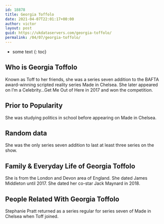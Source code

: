 ```yaml
---
id: 18878
title: Georgia Toffolo
date: 2021-04-07T22:01:17+00:00
author: victor
layout: post
guid: https://ukdataservers.com/georgia-toffolo/
permalink: /04/07/georgia-toffolo/
---
```


* some text
{: toc}


## Who is Georgia Toffolo



Known as Toff to her friends, she was a series seven addition to the BAFTA award-winning scripted reality series Made in Chelsea. She later appeared on I&#8217;m a Celebrity&#8230;Get Me Out of Here in 2017 and won the competition. 

                
                
                
## Prior to Popularity



She was studying politics in school before appearing on Made in Chelsea. 

                
                
                
## Random data



She was the only series seven addition to last at least three series on the show. 

                
                
                
## Family & Everyday Life of Georgia Toffolo



She is from the London and Devon area of England. She dated James Middleton until 2017. She dated her co-star Jack Maynard in 2018. 

                
                
                
## People Related With Georgia Toffolo



Stephanie Pratt returned as a series regular for series seven of Made in Chelsea when Toff joined. 

                
              
            
          
          
          